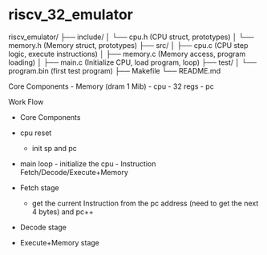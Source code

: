 # riscv_32_emulator
riscv_emulator/
├── include/
│   └── cpu.h           (CPU struct, prototypes)
│   └── memory.h        (Memory struct, prototypes)
├── src/
│   ├── cpu.c           (CPU step logic, execute instructions)
│   ├── memory.c        (Memory access, program loading)
│   ├── main.c          (Initialize CPU, load program, loop)
├── test/
│   └── program.bin     (first test program)
├── Makefile
└── README.md

Core Components
    - Memory (dram 1 Mib)
    - cpu 
        - 32 regs
        - pc
    
Work Flow
- Core Components
- cpu reset
    - init sp and pc
- main loop
        - initialize  the cpu
        - Instruction Fetch/Decode/Execute+Memory

- Fetch stage
    - get the current Instruction from the  pc address (need to get the next 4 bytes) and pc++ 
- Decode stage
- Execute+Memory stage


